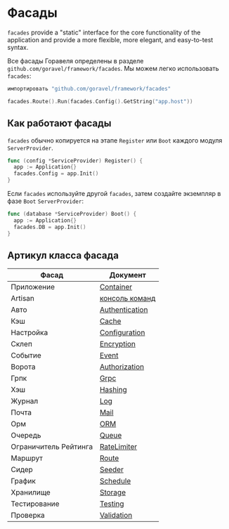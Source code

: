 # Фасады

`facades` provide a "static" interface for the core functionality of the application and provide a more flexible, more
elegant, and easy-to-test syntax.

Все фасады Горавеля определены в разделе `github.com/goravel/framework/facades`. Мы можем легко использовать `facades`:

```go
импортировать "github.com/goravel/framework/facades"

facades.Route().Run(facades.Config().GetString("app.host"))
```

## Как работают фасады

`facades` обычно копируется на этапе `Register` или `Boot` каждого модуля `ServerProvider`.

```go
func (config *ServiceProvider) Register() {
  app := Application{}
  facades.Config = app.Init()
}
```

Если `facades` используйте другой `facades`, затем создайте экземпляр в фазе `Boot` `ServerProvider`:

```go
func (database *ServiceProvider) Boot() {
  app := Application{}
  facades.DB = app.Init()
}
```

## Артикул класса фасада

| Фасад                 | Документ                                     |
| --------------------- | -------------------------------------------- |
| Приложение            | [Container](../foundation/container)         |
| Artisan               | [консоль команд](../advanced/artisan)        |
| Авто                  | [Authentication](../security/authentication) |
| Кэш                   | [Cache](../advanced/cache)                   |
| Настройка             | [Configuration](../quickstart/configuration) |
| Склеп                 | [Encryption](../security/encryption)         |
| Событие               | [Event](../advanced/events)                  |
| Ворота                | [Authorization](../security/authorization)   |
| Грпк                  | [Grpc](../basic/grpc)                        |
| Хэш                   | [Hashing](../security/hashing)               |
| Журнал                | [Log](../basic/logging)                      |
| Почта                 | [Mail](../advanced/mail)                     |
| Орм                   | [ORM](../orm/quickstart)                     |
| Очередь               | [Queue](../advanced/queues)                  |
| Ограничитель Рейтинга | [RateLimiter](../basic/routing)              |
| Маршрут               | [Route](../basic/routing)                    |
| Сидер                 | [Seeder](../orm/seeding)                     |
| График                | [Schedule](../advanced/schedule)             |
| Хранилище             | [Storage](../advanced/schedule)              |
| Тестирование          | [Testing](../testing/quickstart)             |
| Проверка              | [Validation](../advanced/schedule)           |
